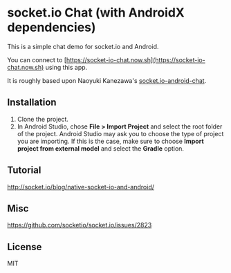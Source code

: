 # socket.io Chat (with AndroidX dependencies)

This is a simple chat demo for socket.io and Android. 

You can connect to [https://socket-io-chat.now.sh](https://socket-io-chat.now.sh) using this app.

It is roughly based upon Naoyuki Kanezawa's [socket.io-android-chat](https://github.com/nkzawa/socket.io-android-chat).

## Installation

1. Clone the project.
2. In Android Studio, chose **File > Import Project** and select the root folder of the project.
   Android Studio may ask you to choose the type of project you are importing. If this is the case, make sure to choose **Import project from external model** and select the **Gradle** option.

## Tutorial

http://socket.io/blog/native-socket-io-and-android/

## Misc
https://github.com/socketio/socket.io/issues/2823

## License

MIT

